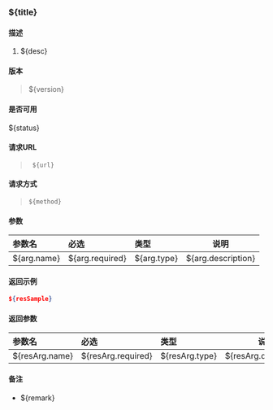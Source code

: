 ### ${title}

#### 描述

1. ${desc}

#### 版本

> ${version}

#### 是否可用

${status}

#### 请求URL 
> ` ${url}`
  
#### 请求方式

> `${method}`

#### 参数 

|参数名|必选|类型|说明|
|:----    |:---|:----- |-----   |
|${arg.name} |${arg.required}  |${arg.type} |${arg.description}   |

#### 返回示例

``` json
${resSample}

```

#### 返回参数 

|参数名|必选|类型|说明|
|:----    |:---|:----- |-----   |
|${resArg.name} |${resArg.required}  |${resArg.type} |${resArg.description}   |

#### 备注

- ${remark}
